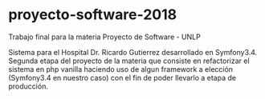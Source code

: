 # proyecto-software-2018
Trabajo final para la materia Proyecto de Software - UNLP

Sistema para el Hospital Dr. Ricardo Gutierrez desarrollado en Symfony3.4.
Segunda etapa del proyecto de la materia que consiste en refactorizar
el sistema en php vanilla haciendo uso de algun framework a elección (Symfony3.4
en nuestro caso) con el fin de poder llevarlo a etapa de producción.
